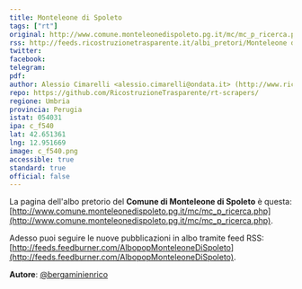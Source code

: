 ```yaml
---
title: Monteleone di Spoleto
tags: ["rt"]
original: http://www.comune.monteleonedispoleto.pg.it/mc/mc_p_ricerca.php
rss: http://feeds.ricostruzionetrasparente.it/albi_pretori/Monteleone di Spoleto_feed.xml
twitter: 
facebook: 
telegram: 
pdf: 
author: Alessio Cimarelli <alessio.cimarelli@ondata.it> (http://www.ricostruzionetrasparente.it)
repo: https://github.com/RicostruzioneTrasparente/rt-scrapers/
regione: Umbria
provincia: Perugia
istat: 054031
ipa: c_f540
lat: 42.651361
lng: 12.951669
image: c_f540.png
accessible: true
standard: true
official: false
---
```


La pagina dell'albo pretorio del **Comune di Monteleone di Spoleto** è questa: [http://www.comune.monteleonedispoleto.pg.it/mc/mc_p_ricerca.php](http://www.comune.monteleonedispoleto.pg.it/mc/mc_p_ricerca.php).

Adesso puoi seguire le nuove pubblicazioni in albo tramite feed RSS: [http://feeds.feedburner.com/AlbopopMonteleoneDiSpoleto](http://feeds.feedburner.com/AlbopopMonteleoneDiSpoleto).


**Autore**: [@bergaminienrico](https://twitter.com/bergaminienrico)
